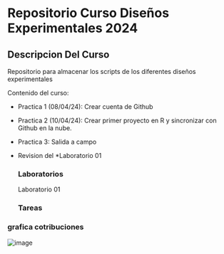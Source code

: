 # Repositorio Curso Diseños Experimentales 2024

## Descripcion Del Curso

Repositorio para almacenar los scripts de los diferentes diseños experimentales

Contenido del curso:

-   Practica 1 (08/04/24): Crear cuenta de Github

-   Practica 2 (10/04/24): Crear primer proyecto en R y sincronizar con Github en la nube.

-   Practica 3: Salida a campo

-   Revision del \*Laboratorio 01

    ### Laboratorios

    Laboratorio 01

    ### Tareas
### grafica cotribuciones
![image](https://github.com/Binfafante/DisExp_2024/assets/166416198/ff499b7b-221d-4e86-8f7e-6cf85851f102)
